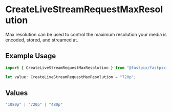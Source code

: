 # CreateLiveStreamRequestMaxResolution

Max resolution can be used to control the maximum resolution your media is encoded, stored, and streamed at.

## Example Usage

```typescript
import { CreateLiveStreamRequestMaxResolution } from "@fastpix/fastpix-node/models";

let value: CreateLiveStreamRequestMaxResolution = "720p";
```

## Values

```typescript
"1080p" | "720p" | "480p"
```